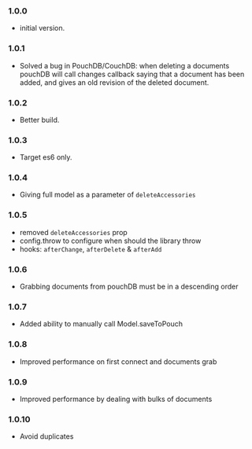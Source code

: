 ### 1.0.0

-   initial version.

### 1.0.1

-   Solved a bug in PouchDB/CouchDB: when deleting a documents pouchDB will call changes callback saying that a document has been added, and gives an old revision of the deleted document.

### 1.0.2

-   Better build.

### 1.0.3

-   Target es6 only.

### 1.0.4

-   Giving full model as a parameter of `deleteAccessories`

### 1.0.5

-   removed `deleteAccessories` prop
-   config.throw to configure when should the library throw
-   hooks: `afterChange`, `afterDelete` & `afterAdd`

### 1.0.6

-   Grabbing documents from pouchDB must be in a descending order

### 1.0.7

-   Added ability to manually call Model.saveToPouch

### 1.0.8

-   Improved performance on first connect and documents grab

### 1.0.9

-   Improved performance by dealing with bulks of documents

### 1.0.10

-   Avoid duplicates
